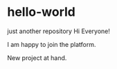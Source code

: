 # hello-world
just another repository
Hi Everyone!

I am happy to join the platform.

New project at hand.

